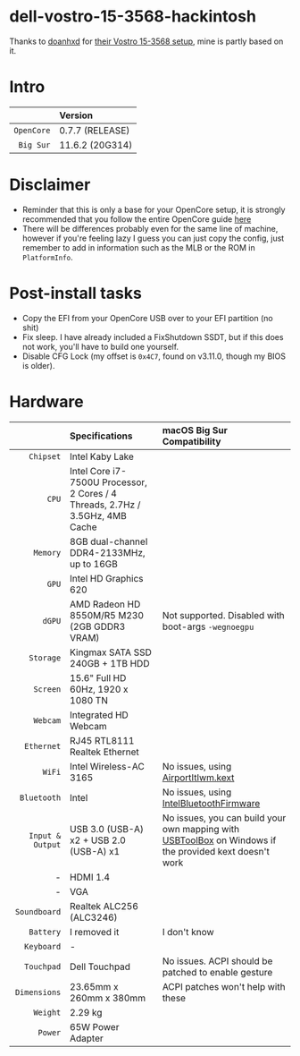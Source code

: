 # dell-vostro-15-3568-hackintosh
Thanks to [doanhxd](https://github.com/doanhxd) for [their Vostro 15-3568 setup](https://github.com/doanhxd/Dell-Vostro-3568-Hackintosh), mine is partly based on it.

# Intro

| | Version |
| ---: | :--- |
| ``OpenCore`` | 0.7.7 (RELEASE) |
| ``Big Sur`` | 11.6.2 (20G314) |

# Disclaimer
- Reminder that this is only a base for your OpenCore setup, it is strongly recommended that you follow the entire OpenCore guide [here](https://dortania.github.io/OpenCore-Install-Guide/)
- There will be differences probably even for the same line of machine, however if you're feeling lazy I guess you can just copy the config, just remember to add in information such as the MLB or the ROM in `PlatformInfo`.

# Post-install tasks
- Copy the EFI from your OpenCore USB over to your EFI partition (no shit)
- Fix sleep. I have already included a FixShutdown SSDT, but if this does not work, you'll have to build one yourself.
- Disable CFG Lock (my offset is `0x4C7`, found on v3.11.0, though my BIOS is older).

# Hardware

| | Specifications | macOS Big Sur Compatibility |
| ---: | :--- | :--- |
| ``Chipset`` | Intel Kaby Lake |  |
| ``CPU`` | Intel Core i7-7500U Processor, 2 Cores / 4 Threads, 2.7Hz / 3.5GHz, 4MB Cache |  |
| ``Memory`` | 8GB dual-channel DDR4-2133MHz, up to 16GB | |
| ``GPU`` | Intel HD Graphics 620 |  |
| ``dGPU`` | AMD Radeon HD 8550M/R5 M230 (2GB GDDR3 VRAM) | Not supported. Disabled with boot-args `-wegnoegpu` |
| ``Storage`` | Kingmax SATA SSD 240GB + 1TB HDD |  |
| ``Screen`` | 15.6" Full HD 60Hz, 1920 x 1080 TN | |
| ``Webcam`` | Integrated HD Webcam |  |
| ``Ethernet`` | RJ45 RTL8111 Realtek Ethernet |  |
| ``WiFi`` | Intel Wireless-AC 3165 | No issues, using [AirportItlwm.kext](https://github.com/OpenIntelWireless/itlwm/releases) |
| ``Bluetooth`` | Intel | No issues, using [IntelBluetoothFirmware](https://openintelwireless.github.io/IntelBluetoothFirmware) |
| ``Input & Output`` | USB 3.0 (USB-A) x2 + USB 2.0 (USB-A) x1 | No issues, you can build your own mapping with [USBToolBox](https://github.com/USBToolBox/tool) on Windows if the provided kext doesn't work |
| - | HDMI 1.4 |  |
| - | VGA |  |
| ``Soundboard`` | Realtek ALC256 (ALC3246) |  |
| ``Battery`` | I removed it | I don't know |
| ``Keyboard`` | - |  |
| ``Touchpad`` | Dell Touchpad | No issues. ACPI should be patched to enable gesture |
| ``Dimensions`` | 23.65mm x 260mm x 380mm | ACPI patches won't help with these |
| ``Weight`` | 2.29 kg | |
| ``Power`` | 65W Power Adapter | |


